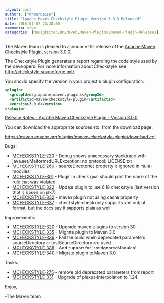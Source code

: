 ```yaml
---
layout: post
authors: ["khmarbaise"]
title: "Apache Maven Checkstyle Plugin Version 3.0.0 Released"
date: 2018-01-07 23:38:00
comments: true
categories: [Neuigkeiten,BM,Maven,Maven-Plugins,Maven-Plugin-Releases]
---
```

The Maven team is pleased to announce the release of the 
[Apache Maven Checkstyle Plugin, version 3.0.0](https://maven.apache.org/plugins/maven-checkstyle-plugin/).

The Checkstyle Plugin generates a report regarding the code style used by the
developers. For more information about Checkstyle, see
http://checkstyle.sourceforge.net/.

You should specify the version in your project's plugin configuration:

``` xml
<plugin>
  <groupId>org.apache.maven.plugins</groupId>
  <artifactId>maven-checkstyle-plugin</artifactId>
  <version>3.0.0</version>
</plugin>
``` 

<!-- more -->

[Release Notes - Apache Maven Checkstyle Plugin - Version 3.0.0](https://issues.apache.org/jira/secure/ReleaseNote.jspa?projectId=12317223&version=12333072)

You can download the appropriate sources etc. from the download page:

https://maven.apache.org/plugins/maven-checkstyle-plugin/download.cgi

Bugs:

 * [MCHECKSTYLE-220](https://issues.apache.org/jira/browse/MCHECKSTYLE-220) - Debug shows unnecessary stacktrace with java.net.MalformedURLException: no protocol: LICENSE.txt
 * [MCHECKSTYLE-260](https://issues.apache.org/jira/browse/MCHECKSTYLE-260) - sourceDirectories property is ignored in multi-modules
 * [MCHECKSTYLE-301](https://issues.apache.org/jira/browse/MCHECKSTYLE-301) - Plugin in check goal should print the name of the rule that was violated
 * [MCHECKSTYLE-322](https://issues.apache.org/jira/browse/MCHECKSTYLE-322) - Update plugin to use 6.18 checkstyle (last version that is based on jdk7)
 * [MCHECKSTYLE-332](https://issues.apache.org/jira/browse/MCHECKSTYLE-332) - maven plugin not using cache property
 * [MCHECKSTYLE-337](https://issues.apache.org/jira/browse/MCHECKSTYLE-337) - checkstyle:check only supports xml output format, but the docs say it supports plain as well

Improvements:

 * [MCHECKSTYLE-320](https://issues.apache.org/jira/browse/MCHECKSTYLE-320) - Upgrade maven-plugins to version 30
 * [MCHECKSTYLE-335](https://issues.apache.org/jira/browse/MCHECKSTYLE-335) - Migrate plugin to Maven 3.0
 * [MCHECKSTYLE-336](https://issues.apache.org/jira/browse/MCHECKSTYLE-336) - Fail the build when deprecated parameters sourceDirectory or testSourceDirectory are used
 * [MCHECKSTYLE-338](https://issues.apache.org/jira/browse/MCHECKSTYLE-338) - Add support for 'omitIgnoredModules'
 * [MCHECKSTYLE-340](https://issues.apache.org/jira/browse/MCHECKSTYLE-340) - Migrate plugin to Maven 3.0

Tasks:

 * [MCHECKSTYLE-275](https://issues.apache.org/jira/browse/MCHECKSTYLE-275) - remove old deprecated parameters from report
 * [MCHECKSTYLE-331](https://issues.apache.org/jira/browse/MCHECKSTYLE-331) - Upgrade of plexus-interpolation to 1.24.

Enjoy,

-The Maven team

